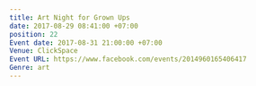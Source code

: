 ```yaml
---
title: Art Night for Grown Ups
date: 2017-08-29 08:41:00 +07:00
position: 22
Event date: 2017-08-31 21:00:00 +07:00
Venue: ClickSpace
Event URL: https://www.facebook.com/events/2014960165406417
Genre: art
---
```


